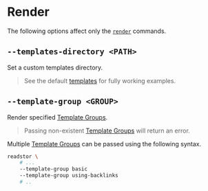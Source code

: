 # Render

The following options affect only the [`render`][render] commands.

## `--templates-directory <PATH>`

Set a custom templates directory.

> <i class="fa fa-info-circle"></i> See the default [templates][templates] for fully working
> examples.

## `--template-group <GROUP>`

Render specified [Template Groups][template-groups].

> <i class="fa fa-exclamation-circle"></i> Passing non-existent [Template Groups][template-groups]
> will return an error.

Multiple [Template Groups][template-groups] can be passed using the following syntax.

```bash
readstor \
    # ...
    --template-group basic
    --template-group using-backlinks
    # ..
```

[render]: /intro/commands.md#render
[template-groups]: /templates/configuration/template-groups.md
[templates]: https://github.com/tnahs/readstor/tree/main/templates
